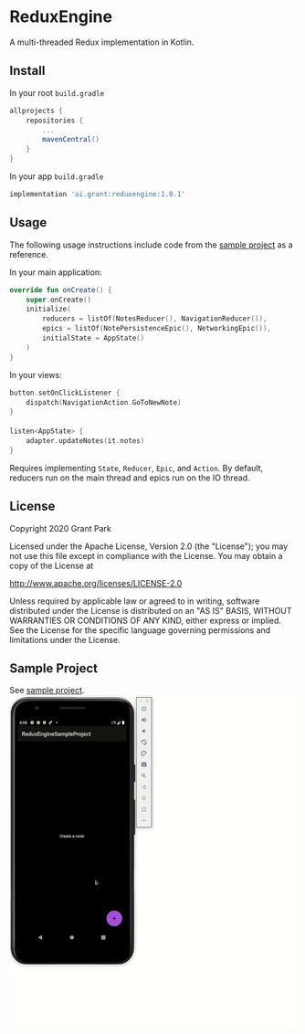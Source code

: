 # ReduxEngine
A multi-threaded Redux implementation in Kotlin.  

## Install
In your root `build.gradle`
```groovy
allprojects {
    repositories {
        ...
        mavenCentral()
    }
}
```
In your app `build.gradle`
```groovy
implementation 'ai.grant:reduxengine:1.0.1'
```

## Usage
The following usage instructions include code from the [sample project](https://github.com/grant-park/ReduxEngineSampleProject) as a reference.

In your main application:

```kotlin
override fun onCreate() {
    super.onCreate()
    initialize(
        reducers = listOf(NotesReducer(), NavigationReducer()),
        epics = listOf(NotePersistenceEpic(), NetworkingEpic()),
        initialState = AppState()
    )
}
```

In your views:

```kotlin
button.setOnClickListener {
    dispatch(NavigationAction.GoToNewNote)
}

listen<AppState> {
    adapter.updateNotes(it.notes)
}
```

Requires implementing `State`, `Reducer`, `Epic`, and `Action`. By default, reducers run on the main thread and epics run on the IO thread.

## License

Copyright 2020 Grant Park

Licensed under the Apache License, Version 2.0 (the "License");
you may not use this file except in compliance with the License.
You may obtain a copy of the License at

   http://www.apache.org/licenses/LICENSE-2.0

Unless required by applicable law or agreed to in writing, software
distributed under the License is distributed on an "AS IS" BASIS,
WITHOUT WARRANTIES OR CONDITIONS OF ANY KIND, either express or implied.
See the License for the specific language governing permissions and
limitations under the License.

## Sample Project
See [sample project](https://github.com/grant-park/ReduxEngineSampleProject).  
![](https://github.com/grant-park/ReduxEngineSampleProject/raw/master/demo.gif)
